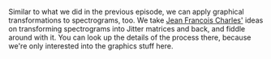 Similar to what we did in the previous episode, we can apply graphical transformations to spectrograms, too. We take [Jean Francois Charles'](https://cycling74.com/tools/charles-spectral-tutorials) ideas on transforming spectrograms into Jitter matrices and back, and fiddle around with it. You can look up the details of the process there, because we're only interested into the graphics stuff here.

